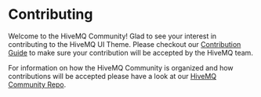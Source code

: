 # Contributing

Welcome to the HiveMQ Community! Glad to see your interest in contributing to the HiveMQ UI Theme. Please checkout
our [Contribution Guide](https://github.com/hivemq/hivemq-community/blob/master/CONTRIBUTING.adoc) to make sure your
contribution will be accepted by the HiveMQ team.

For information on how the HiveMQ Community is organized and how contributions will be accepted please have a look at
our [HiveMQ Community Repo](https://github.com/hivemq/hivemq-community).
